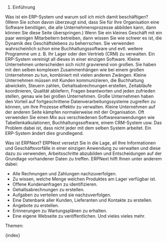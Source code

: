 1. Einführung

Was ist ein ERP-System und warum soll ich mich damit beschäftigen?
(Wenn Sie schon davon überzeugt sind, dass Sie für Ihre Organisation eine Software benötigen, die alle Unternehmensprozesse abbilden kann, dann können Sie diese Seite überspringen.)
Wenn Sie ein kleines Geschäft mit ein paar wenigen Mitarbeitern betreiben, dann wissen Sie wie schwer es ist, die Dynamik des Geschäftslebens zu beherrschen. Sie verwenden wahrscheinlich schon eine Buchhaltungssoftware und evtl. weitere Programme um z. B. Ihr Lager oder den Vertrieb (CRM) zu verwalten.
Ein ERP-System vereinigt all dieses in einer einzigen Software.
Kleine Unternehmen unterscheiden sich nicht gravierend von großen. Sie haben mit den selben komplexen Zusammenhängen wie bei einem großen Unternehmen zu tun, kombiniert mit vielen anderen Zwängen. Kleine Unternehmen müssen mit Kunden kommunizieren, die Buchhaltung abwickeln, Steuern zahlen, Gehaltsabrechnungen erstellen, Zeitabläufe koordinieren, Qualität abliefern, Fragen beantworten und jeden zufrieden stellen, genau wie bei großen Unternehmen.
Große Unternehmen haben den Vorteil auf fortgeschrittene Datenverarbeitungssysteme zugreifen zu können, um Ihre Prozesse effektiv zu verwalten. Kleine Unternehmen auf der anderen Seite kämpfen normalerweise mit der Organisation. Oft verwenden Sie einen Mix aus verschiedenen Softwareanwendungen wie Tabellenkalkulationen, Buchhaltungssoftware, einem CRM-System usw. Das Problem dabei ist, dass nicht jeder mit dem selben System arbeitet. Ein ERP-System ändert dies grundlegend.

Was ist ERPNext?
ERPNext versetzt Sie in die Lage, all Ihre Informationen und Geschäftsvorfälle in einer einzigen Anwendung zu verwalten und diese dazu zu verwenden, Arbeitsschritte abzubilden und Entscheidungen auf der Grundlage vorhandener Daten zu treffen.
ERPNext hilft Ihnen unter anderem dabei:
- Alle Rechnungen und Zahlungen nachzuverfolgen.
- Zu wissen, welche Menge welchen Produktes am Lager verfügbar ist.
- Offene Kundenanfragen zu identifizieren.
- Gehaltsabrechnungen zu erstellen.
- Aufgaben zu verteilen und sie nachzuverfolgen.
- Eine Datenbank aller Kunden, Lieferanten und Kontakte zu erstellen.
- Angebote zu erstellen.
- Erinnerungen zu Wartungsplänen zu erhalten.
- Eine eigene Webseite zu veröffentlichen.
Und vieles vieles mehr.

Themen:

{index}
